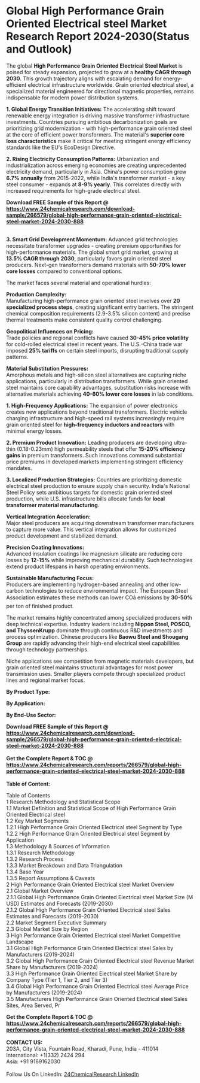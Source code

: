 <h1>Global High Performance Grain Oriented Electrical steel Market Research Report 2024-2030(Status and Outlook)</h1><p>The global <strong>High Performance Grain Oriented Electrical Steel Market</strong> is poised for steady expansion, projected to grow at a <strong>healthy CAGR through 2030</strong>. This growth trajectory aligns with escalating demand for energy-efficient electrical infrastructure worldwide. Grain oriented electrical steel, a specialized material engineered for directional magnetic properties, remains indispensable for modern power distribution systems.</p><p><strong>1. Global Energy Transition Initiatives:</strong>
The accelerating shift toward renewable energy integration is driving massive transformer infrastructure investments. Countries pursuing ambitious decarbonization goals are prioritizing grid modernization - with high-performance grain oriented steel at the core of efficient power transformers. The material's <strong>superior core loss characteristics</strong> make it critical for meeting stringent energy efficiency standards like the EU's EcoDesign Directive.</p><p><strong>2. Rising Electricity Consumption Patterns:</strong>
Urbanization and industrialization across emerging economies are creating unprecedented electricity demand, particularly in Asia. China's power consumption grew <strong>6.7% annually</strong> from 2015-2022, while India's transformer market - a key steel consumer - expands at <strong>8-9% yearly</strong>. This correlates directly with increased requirements for high-grade electrical steel.</p><div><b>Download FREE Sample of this Report @ 
            <a href="https://www.24chemicalresearch.com/download-sample/266579/global-high-performance-grain-oriented-electrical-steel-market-2024-2030-888">
            https://www.24chemicalresearch.com/download-sample/266579/global-high-performance-grain-oriented-electrical-steel-market-2024-2030-888</a></b></div><br><p><strong>3. Smart Grid Development Momentum:</strong>
Advanced grid technologies necessitate transformer upgrades - creating premium opportunities for high-performance materials. The global smart grid market, growing at <strong>13.5% CAGR through 2030</strong>, particularly favors grain oriented steel producers. Next-gen transformers demand materials with <strong>50-70% lower core losses</strong> compared to conventional options.</p><p>The market faces several material and operational hurdles:</p><p><strong>Production Complexity:</strong><br>
Manufacturing high-performance grain oriented steel involves over <strong>20 specialized process steps</strong>, creating significant entry barriers. The stringent chemical composition requirements (2.9-3.5% silicon content) and precise thermal treatments make consistent quality control challenging.</p><p><strong>Geopolitical Influences on Pricing:</strong><br>
Trade policies and regional conflicts have caused <strong>30-45% price volatility</strong> for cold-rolled electrical steel in recent years. The U.S.-China trade war imposed <strong>25% tariffs</strong> on certain steel imports, disrupting traditional supply patterns.</p><p><strong>Material Substitution Pressures:</strong><br>
Amorphous metals and high-silicon steel alternatives are capturing niche applications, particularly in distribution transformers. While grain oriented steel maintains core capability advantages, substitution risks increase with alternative materials achieving <strong>40-60% lower core losses</strong> in lab conditions.</p><p><strong>1. High-Frequency Applications:</strong>
The expansion of power electronics creates new applications beyond traditional transformers. Electric vehicle charging infrastructure and high-speed rail systems increasingly require grain oriented steel for <strong>high-frequency inductors and reactors</strong> with minimal energy losses.</p><p><strong>2. Premium Product Innovation:</strong>
Leading producers are developing ultra-thin (0.18-0.23mm) high permeability steels that offer <strong>15-20% efficiency gains</strong> in premium transformers. Such innovations command substantial price premiums in developed markets implementing stringent efficiency mandates.</p><p><strong>3. Localized Production Strategies:</strong>
Countries are prioritizing domestic electrical steel production to ensure supply chain security. India's National Steel Policy sets ambitious targets for domestic grain oriented steel production, while U.S. infrastructure bills allocate funds for <strong>local transformer material manufacturing</strong>.</p><p><strong>Vertical Integration Acceleration:</strong><br>
Major steel producers are acquiring downstream transformer manufacturers to capture more value. This vertical integration allows for customized product development and stabilized demand.</p><p><strong>Precision Coating Innovations:</strong><br>
Advanced insulation coatings like magnesium silicate are reducing core losses by <strong>12-15%</strong> while improving mechanical durability. Such technologies extend product lifespans in harsh operating environments.</p><p><strong>Sustainable Manufacturing Focus:</strong><br>
Producers are implementing hydrogen-based annealing and other low-carbon technologies to reduce environmental impact. The European Steel Association estimates these methods can lower COâ emissions by <strong>30-50%</strong> per ton of finished product.</p><p>The market remains highly concentrated among specialized producers with deep technical expertise. Industry leaders including <strong>Nippon Steel, POSCO, and ThyssenKrupp</strong> dominate through continuous R&amp;D investments and process optimization. Chinese producers like <strong>Baowu Steel and Shougang Group</strong> are rapidly advancing their high-end electrical steel capabilities through technology partnerships.</p><p>Niche applications see competition from magnetic materials developers, but grain oriented steel maintains structural advantages for most power transmission uses. Smaller players compete through specialized product lines and regional market focus.</p><p><strong>By Product Type:</strong></p><p><strong>By Application:</strong></p><p><strong>By End-Use Sector:</strong></p><div><b>Download FREE Sample of this Report @ 
            <a href="https://www.24chemicalresearch.com/download-sample/266579/global-high-performance-grain-oriented-electrical-steel-market-2024-2030-888">
            https://www.24chemicalresearch.com/download-sample/266579/global-high-performance-grain-oriented-electrical-steel-market-2024-2030-888</a></b></div><br><div><b>Get the Complete Report & TOC @ 
            <a href="https://www.24chemicalresearch.com/reports/266579/global-high-performance-grain-oriented-electrical-steel-market-2024-2030-888">
            https://www.24chemicalresearch.com/reports/266579/global-high-performance-grain-oriented-electrical-steel-market-2024-2030-888</a></b></div><br>
            <b>Table of Content:</b><p>Table of Contents<br />
1 Research Methodology and Statistical Scope<br />
1.1 Market Definition and Statistical Scope of High Performance Grain Oriented Electrical steel<br />
1.2 Key Market Segments<br />
1.2.1 High Performance Grain Oriented Electrical steel Segment by Type<br />
1.2.2 High Performance Grain Oriented Electrical steel Segment by Application<br />
1.3 Methodology & Sources of Information<br />
1.3.1 Research Methodology<br />
1.3.2 Research Process<br />
1.3.3 Market Breakdown and Data Triangulation<br />
1.3.4 Base Year<br />
1.3.5 Report Assumptions & Caveats<br />
2 High Performance Grain Oriented Electrical steel Market Overview<br />
2.1 Global Market Overview<br />
2.1.1 Global High Performance Grain Oriented Electrical steel Market Size (M USD) Estimates and Forecasts (2019-2030)<br />
2.1.2 Global High Performance Grain Oriented Electrical steel Sales Estimates and Forecasts (2019-2030)<br />
2.2 Market Segment Executive Summary<br />
2.3 Global Market Size by Region<br />
3 High Performance Grain Oriented Electrical steel Market Competitive Landscape<br />
3.1 Global High Performance Grain Oriented Electrical steel Sales by Manufacturers (2019-2024)<br />
3.2 Global High Performance Grain Oriented Electrical steel Revenue Market Share by Manufacturers (2019-2024)<br />
3.3 High Performance Grain Oriented Electrical steel Market Share by Company Type (Tier 1, Tier 2, and Tier 3)<br />
3.4 Global High Performance Grain Oriented Electrical steel Average Price by Manufacturers (2019-2024)<br />
3.5 Manufacturers High Performance Grain Oriented Electrical steel Sales Sites, Area Served, Pr</p><div><b>Get the Complete Report & TOC @ 
            <a href="https://www.24chemicalresearch.com/reports/266579/global-high-performance-grain-oriented-electrical-steel-market-2024-2030-888">
            https://www.24chemicalresearch.com/reports/266579/global-high-performance-grain-oriented-electrical-steel-market-2024-2030-888</a></b></div><br><b>CONTACT US:</b><br>
            203A, City Vista, Fountain Road, Kharadi, Pune, India - 411014<br>
            International: +1(332) 2424 294<br>
            Asia: +91 9169162030 <br><br>
            Follow Us On LinkedIn: <a href="https://www.linkedin.com/company/24chemicalresearch/">24ChemicalResearch LinkedIn</a>